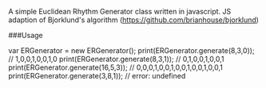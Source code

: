 A simple Euclidean Rhythm Generator class written in javascript. JS adaption of Bjorklund's algorithm
(https://github.com/brianhouse/bjorklund)

###Usage

var ERGenerator = new ERGenerator();
print(ERGenerator.generate(8,3,0)); // 1,0,0,1,0,0,1,0
print(ERGenerator.generate(8,3,1)); // 0,1,0,0,1,0,0,1
print(ERGenerator.generate(16,5,3)); // 0,0,0,1,0,0,1,0,0,1,0,0,1,0,0,1
print(ERGenerator.generate(3,8,1)); // error: undefined

